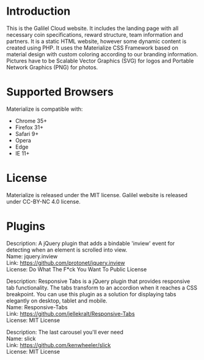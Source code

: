 # Introduction

This is the Galilel Cloud website. It includes the landing page with all
necessary coin specifications, reward structure, team information and partners.
It is a static HTML website, however some dynamic content is created using PHP.
It uses the Materialize CSS Framework based on material design with custom
coloring according to our branding information. Pictures have to be Scalable
Vector Graphics (SVG) for logos and Portable Network Graphics (PNG) for photos.

# Supported Browsers

Materialize is compatible with:

* Chrome 35+
* Firefox 31+
* Safari 9+
* Opera
* Edge
* IE 11+

# License

Materialize is released under the MIT license. Galilel website is released
under CC-BY-NC 4.0 license.

# Plugins

Description: A jQuery plugin that adds a bindable 'inview' event for detecting when an element is scrolled into view.\
Name: jquery.inview\
Link: https://github.com/protonet/jquery.inview \
License: Do What The F*ck You Want To Public License

Description: Responsive Tabs is a jQuery plugin that provides responsive tab functionality. The tabs transform to an accordion when it reaches a CSS breakpoint. You can use this plugin as a solution for displaying tabs elegantly on desktop, tablet and mobile.\
Name: Responsive-Tabs\
Link: https://github.com/jellekralt/Responsive-Tabs \
License: MIT License

Description: The last carousel you'll ever need\
Name: slick\
Link: https://github.com/kenwheeler/slick \
License: MIT License
